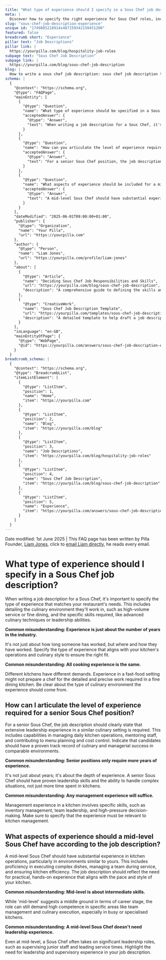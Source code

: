 ```yaml
---
title: "What type of experience should I specify in a Sous Chef job description?"
meta: |
  Discover how to specify the right experience for Sous Chef roles, including expectations for senior and mid-level positions, and common misconceptions.
slug: "sous-chef-job-description-experience"
unique id: "1749805218914x487159342150451200"
featured: false
breadcrumb short: "Experience"
pillar text: "Job Descriptions"
pillar link: |
  https://yourpilla.com/blog/hospitality-job-roles
subpage text: "Sous Chef Job Description"
subpage link: |
  https://yourpilla.com/blog/sous-chef-job-description
blog: |
  How to write a sous chef job description: sous chef job description template included.
schema: |
  {
    "@context": "https://schema.org",
    "@type": "FAQPage",
    "mainEntity": [
      {
        "@type": "Question",
        "name": "What type of experience should be specified in a Sous Chef job description?",
        "acceptedAnswer": {
          "@type": "Answer",
          "text": "When writing a job description for a Sous Chef, it's vital to specify experience that matches the demands of your restaurant. This includes being clear about the culinary environment, whether it's high-volume service or fine dining, and specifying skills like advanced culinary techniques or leadership abilities. Clearly define the environment and type of work to ensure finding a chef who fits your kitchen's operations and style."
        }
      },
      {
        "@type": "Question",
        "name": "How can you articulate the level of experience required for a senior Sous Chef position?",
        "acceptedAnswer": {
          "@type": "Answer",
          "text": "For a senior Sous Chef position, the job description should emphasize the need for extensive leadership experience in a similar culinary setting. This includes managing daily kitchen operations, mentoring staff, and contributing to menu development and cost control. Candidates should demonstrate a proven track record of both culinary and managerial success in environments comparable to yours."
        }
      },
      {
        "@type": "Question",
        "name": "What aspects of experience should be included for a mid-level Sous Chef according to the job description?",
        "acceptedAnswer": {
          "@type": "Answer",
          "text": "A mid-level Sous Chef should have substantial experience with kitchen operations relevant to your specific environment. Key skills include executing complex dishes, managing a team during service, and maintaining kitchen efficiency. The job description should highlight the need for practical, hands-on experience that supports the pace and style of your kitchen, including significant leadership and supervisory roles."
        }
      }
    ],
    "dateModified": "2025-06-01T09:00:00+01:00",
    "publisher": {
      "@type": "Organization",
      "name": "Your Pilla",
      "url": "https://yourpilla.com"
    },
    "author": {
      "@type": "Person",
      "name": "Liam Jones",
      "url": "https://yourpilla.com/profile/liam-jones"
    },
    "about": [
      {
        "@type": "Article",
        "name": "Deciding Sous Chef Job Responsibilities and Skills",
        "url": "https://yourpilla.com/blog/sous-chef-job-description",
        "description": "A comprehensive guide to defining the skills and responsibilities needed for a Sous Chef in your restaurant."
      },
      {
        "@type": "CreativeWork",
        "name": "Sous Chef Job Description Template",
        "url": "https://yourpilla.com/templates/sous-chef-job-description",
        "description": "A detailed template to help draft a job description for a Sous Chef, covering all necessary qualifications and requirements."
      }
    ],
    "inLanguage": "en-GB",
    "mainEntityOfPage": {
      "@type": "WebPage",
      "@id": "https://yourpilla.com/answers/sous-chef-job-description-experience"
    }
  }
breadcrumb_schema: |
  {
    "@context": "https://schema.org",
    "@type": "BreadcrumbList",
    "itemListElement": [
      {
        "@type": "ListItem",
        "position": 1,
        "name": "Home",
        "item": "https://yourpilla.com"
      },
      {
        "@type": "ListItem",
        "position": 2,
        "name": "Blog",
        "item": "https://yourpilla.com/blog"
      },
      {
        "@type": "ListItem",
        "position": 3,
        "name": "Job Descriptions",
        "item": "https://yourpilla.com/blog/hospitality-job-roles"
      },
      {
        "@type": "ListItem",
        "position": 4,
        "name": "Sous Chef Job Description",
        "item": "https://yourpilla.com/blog/sous-chef-job-description"
      },
      {
        "@type": "ListItem",
        "position": 5,
        "name": "Experience",
        "item": "https://yourpilla.com/answers/sous-chef-job-description-experience"
      }
    ]
  }
---
```


Date modified: 1st June 2025 | This FAQ page has been written by Pilla Founder, [Liam Jones](https://yourpilla.com/profile/liam-jones), click to [email Liam directly](https://mailto:liam@yourpilla.com), he reads every email.

# What type of experience should I specify in a Sous Chef job description?

When writing a job description for a Sous Chef, it's important to specify the type of experience that matches your restaurant's needs. This includes detailing the culinary environment they'll work in, such as high-volume service or fine dining, and the specific skills required, like advanced culinary techniques or leadership abilities.

**Common misunderstanding: Experience is just about the number of years in the industry.**

It's not just about how long someone has worked, but where and how they have worked. Specify the type of experience that aligns with your kitchen's operations and culinary style to ensure the right fit.

**Common misunderstanding: All cooking experience is the same.**

Different kitchens have different demands. Experience in a fast-food setting might not prepare a chef for the detailed and precise work required in a fine dining kitchen. Be clear about the type of culinary environment the experience should come from.

## How can I articulate the level of experience required for a senior Sous Chef position?

For a senior Sous Chef, the job description should clearly state that extensive leadership experience in a similar culinary setting is required. This includes capabilities in managing daily kitchen operations, mentoring staff, and contributing to menu planning and cost control. Indicate that candidates should have a proven track record of culinary and managerial success in comparable environments.

**Common misunderstanding: Senior positions only require more years of experience.**

It's not just about years; it's about the depth of experience. A senior Sous Chef should have proven leadership skills and the ability to handle complex situations, not just more time spent in kitchens.

**Common misunderstanding: Any management experience will suffice.**

Management experience in a kitchen involves specific skills, such as inventory management, team leadership, and high-pressure decision-making. Make sure to specify that the experience must be relevant to kitchen management.

## What aspects of experience should a mid-level Sous Chef have according to the job description?

A mid-level Sous Chef should have substantial experience in kitchen operations, particularly in environments similar to yours. This includes proficiency in executing complex dishes, managing a team during service, and ensuring kitchen efficiency. The job description should reflect the need for practical, hands-on experience that aligns with the pace and style of your kitchen.

**Common misunderstanding: Mid-level is about intermediate skills.**

While 'mid-level' suggests a middle ground in terms of career stage, the role can still demand high competence in specific areas like team management and culinary execution, especially in busy or specialised kitchens.

**Common misunderstanding: A mid-level Sous Chef doesn't need leadership experience.**

Even at mid-level, a Sous Chef often takes on significant leadership roles, such as supervising junior staff and leading service times. Highlight the need for leadership and supervisory experience in your job description.